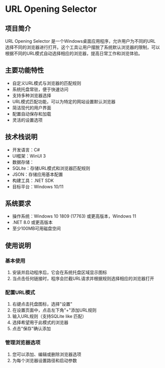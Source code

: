 # URL Opening Selector

## 项目简介
URL Opening Selector 是一个Windows桌面应用程序，允许用户为不同的URL选择不同的浏览器进行打开。这个工具让用户摆脱了系统默认浏览器的限制，可以根据不同的URL模式自动选择相应的浏览器，提高日常工作和浏览体验。

## 主要功能特性
- 自定义URL模式与浏览器的匹配规则
- 系统托盘常驻，便于快速访问
- 支持多种浏览器选择
- URL模式匹配功能，可以为特定的网站设置默认浏览器
- 简洁现代的用户界面
- 配置自动保存和加载
- 灵活的设置选项

## 技术栈说明
- 开发语言：C#
- UI框架：WinUI 3
- 数据存储：
- SQLite：存储URL模式和浏览器匹配规则
- JSON：存储应用基本配置
- 构建工具：.NET SDK
- 目标平台：Windows 10/11

## 系统要求
- 操作系统：Windows 10 1809 (17763) 或更高版本，Windows 11
- .NET 8.0 或更高版本
- 至少100MB可用磁盘空间

## 使用说明
### 基本使用
1. 安装并启动程序后，它会在系统托盘区域显示图标
2. 当点击任何链接时，程序会拦截URL请求并根据规则选择相应的浏览器打开

### 配置URL模式
1. 右键点击托盘图标，选择"设置"
2. 在设置页面中，点击左下角"+"添加URL规则
3. 输入URL规则（支持SQLite like 匹配）
4. 选择希望用于此模式的浏览器
5. 点击"保存"确认添加

### 管理浏览器选项
1. 您可以添加、编辑或删除浏览器选项
2. 为每个浏览器设置路径和启动参数

